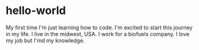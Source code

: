 # hello-world
My first time
I'm just learning how to code. I'm excited to start this journey in my life. I live in the midwest, USA. I work for a biofuels company. I love my job but I'md my knowledge. 
